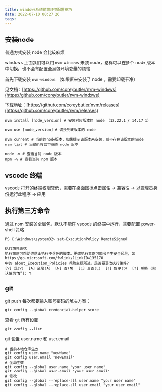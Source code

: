 ```yaml
---
title: windows系统前端环境配置技巧
date: 2022-07-10 00:27:26
tags:
---
```


## 安装node

普通方式安装 node 会比较麻烦

windows 上面我们可以用 `nvm-windows` 来装 node，这样可以在多个 node 版本中切换，也不会有配置全局包环境变量的烦恼

首先下载安装 `nvm-windows` （如果原来安装了 node ，需要卸载干净）

见文档：[https://github.com/coreybutler/nvm-windows](https://github.com/coreybutler/nvm-windows)

下载地址：[https://github.com/coreybutler/nvm/releases](https://github.com/coreybutler/nvm/releases)

```shell
nvm install [node_version] # 安装对应版本的 node （12.22.1 / 14.17.1）

nvm use [node_version] # 切换到该版本的 node

nvm current # 当前的node版本，如果提示该版本未安装，则不存在该版本的node
nvm list # 当前所有已下载的 node 版本

node -v # 查看当前 node 版本
npm -v # 查看当前 npm 版本
```


## vscode 终端

vscode 打开的终端权限较低，需要在桌面图标点击属性 -> 兼容性 -> 以管理员身份运行此程序 -> 应用

## 执行第三方命令

通过 npm 安装的全局包，默认不能在 vscode 的终端中运行，需要配置 power-shell 策略

```shell
PS C:\Windows\system32> set-ExecutionPolicy RemoteSigned

执行策略更改
执行策略可帮助你防止执行不信任的脚本。更改执行策略可能会产生安全风险，如 https:/go.microsoft.com/fwlink/?LinkID=135170
中的 about_Execution_Policies 帮助主题所述。是否要更改执行策略?
[Y] 是(Y)  [A] 全是(A)  [N] 否(N)  [L] 全否(L)  [S] 暂停(S)  [?] 帮助 (默认值为“N”): Y
```

## git 

git push 每次都要输入账号密码的解决方案：

```shell
git config --global credential.helper store
```

查看 git 所有设置

```shell
git config --list
```

git 设置 user.name 和 user.email

```shell
# 当前本地仓库生效
git config user.name "newName"
git config user.email "newEmail"
# 全局生效
git config --global user.name "your user name"
git config --global user.email "your user email"
# 修改
git config --global --replace-all user.name "your user name"
git config --global --replace-all user.email "your user email"
```